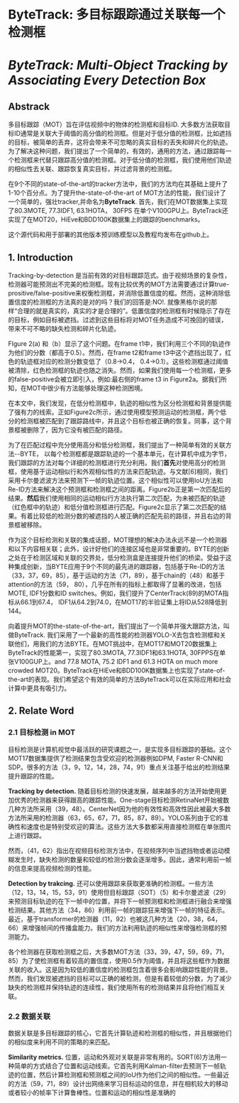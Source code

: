 # ByteTrack: 多目标跟踪通过关联每一个检测框

# *ByteTrack: Multi-Object Tracking by Associating Every Detection Box*

## Abstrack

多目标跟踪（MOT）旨在评估视频中的物体的检测框和目标ID. 大多数方法获取目标ID通常是关联大于阈值的高分值的检测框。但是对于低分值的检测框，比如遮挡的目标，被简单的丢弃，这将会带来不可忽略的真实目标的丢失和碎片化的轨迹。 为了解决这种问题，我们提出了一个简单的，有效的，通用的方法，通过跟踪每一个检测框来代替只跟踪高分值的检测框。对于低分值的检测框，我们使用他们轨迹的相似性去关联、跟踪恢复真实目标，并过滤背景的检测框。

在9个不同的state-of-the-art的tracker方法中，我们的方法均在其基础上提升了1-10个百分点。为了提升the-state-of-the-art of MOT方法的性能，我们设计了一个简单的，强壮tracker,并命名为**ByteTrack**.  首先，我们在MOT数据集上实现了80.3MOTE, 77.3IDF1, 63.1HOTA， 30FPS 在单个V100GPU上。ByteTrack还实现了在MOT20，HiEve和BDD100K数据集上的跟踪的benchmarks。

这个源代码和用于部署的其他版本预训练模型以及教程均发布在github上。

## 1. Introduction

Tracking-by-detection 是当前有效的对目标跟踪范式。由于视频场景的复杂性，检测器可能预测出不完美的检测框。现有比较优秀的MOT方法需要通过计算true-prositive/false-positive来权衡检测框，并消除低置信度的框。然而，这种消除低置信度的检测框的方法真的是对的吗？我们的回答是:NO!. 就像黑格尔说的那样“合理的就是真实的，真实的才是合理的”。低置信度的检测框有时候隐示了存在的目标，例如目标被遮挡。过滤到这些目标将对MOT任务造成不可挽回的错误，带来不可不略的缺失检测和碎片化轨迹。

FIgure 2(a) 和（b）显示了这个问题。在frame t1中，我们利用三个不同的轨迹作为他们的分数（都高于0.5）。然而，在frame t2和frame t3中这个遮挡出现了，红色的轨迹框对应的检测分数变低了（0.8->0.4， 0.4->0.1）。这些检测框通过阈值被清除，红色检测框的轨迹也随之消失。然而，如果我们使用每一个检测框，更多的false-positive会被立即引入，例如:最右侧的frame t3 in Figure2a。据我们所知，在MOT中很少有方法能够处理这种检测困境。

在本文中，我们发现，在低分检测框中，轨迹的相似性为区分检测框和背景提供能了强有力的线索。正如Figure2c所示，通过使用模型预测运动的检测框，两个低分的检测框被匹配到了跟踪路线中，并且这个目标也被正确的恢复。同事，这个背景框被删除了，因为它没有被匹配的路径。

为了在匹配过程中充分使用高分和低分检测框，我们提出了一种简单有效的关联方法--BYTE， 以每个检测框都是跟踪轨迹的一个基本单元，在计算机中成为字节， 我们跟踪的方法对每个详细的检测框进行充分利用。我们**首先**对使用高分的检测框，使用基于运动相似行和外观相似性的方法来匹配轨迹。与文献[6]相同，我们采用卡尔曼滤波方法来预测下一帧的轨迹位置。这个相似性可以使用IoU方法和Re-ID方法来解决这个预测框和检测框之间的距离。Figure2b正是第一次匹配后的结果。**然后**我们使用相同的运动相似行方法执行第二次匹配，为未被匹配的轨迹（红色框中的轨迹）和低分值检测框进行匹配。Figure2c显示了第二次匹配的结果。有着比较低的检测分数的被遮挡的人被正确的匹配先前的路径，并且右边的背景框被移除。

作为这个目标检测和关联的集成话题，MOT理想的解决办法永远不是一个检测器和以下内容相关联；此外，设计好他们的连接区域也是非常重要的。BYTE的创新之处在于检测区域和关联的交界处，低分检测盒是连接提升他们的桥梁。受益于这种集成创新，当BYTE应用于9个不同的最先进的跟踪器，包括基于Re-ID的方法（33，37，69，85），基于运动的方法（71，89），基于chain的（48）和基于attention的方法（59， 80），几乎在所有的指标上都取得了显著的改进，包括MOTE, IDF1分数和ID switches。例如，我们提升了CenterTrack(89)的MOTA指标从66.1到67.4， IDF1从64.2到74.0，在MOT17的半验证集上将ID从528降低到144。

向着提升MOT的the-state-of-the-art，我们提出了一个简单并强大跟踪方法，叫做ByteTrack. 我们采用了一个最新的高性能的检测器YOLO-X去包含检测框和关联他们，用我们的方法BYTE。在MOT挑战中，在MOT17和MOT20数据集上ByteTrack的性能第一，实现了80.3MOTA, 77.3IDF1和63.1HOTA, 30FPPS在单张V100GUP上。and 77.8 MOTA, 75.2 IDF1 and 61.3 HOTA on much more crowded MOT20。ByteTrack在HiEve和BDD100K数据集上也实现了state-of-the-art的表现。我们希望这个有效的简单的方法ByteTrack可以在实际应用和社会计算中更具有吸引力。

## 2. Relate Word

### 2.1 目标检测 in MOT

目标检测是计算机视觉中最活跃的研究课题之一，是实现多目标跟踪的基础。这个MOT17数据集提供了检测结果包含受欢迎的检测器例如DPM, Faster R-CNN和SDP。很多的方法（3，9，12，14，28，74，91）重点关注基于给出的检测结果提升跟踪的性能。

**Tracking by detection.** 随着目标检测的快速发展，越来越多的方法开始使用更加优秀的检测器来获得跟高的跟踪性能。One-stage目标检测RetinaNet开始被数几种方法所采用（39，48）。CenterNet因为他的有效性和高效性因此被最大多数方法所采用的检测器（63，65，67，71，85，87，89）。YOLO系列由于它的准确性和速度也是特别受欢迎的算法。这些方法大多数都采用直接检测框在单张图片上进行跟踪。

然而，（41，62）指出在视频目标检测方法中，在视频序列中当遮挡物或者运动模糊发生时，缺失检测的数量和较低的检测分数会逐渐增多。因此，通常利用前一帧的信息来提高视频检测的性能。

**Detection by trakcing.** 还可以使用跟踪来获取更准确的检测框。一些方法（12，13，14，15，53，91）使用但目标跟踪（SOT）（5）和卡尔曼滤波（29）来预测目标轨迹的在下一帧中的位置，并将下一帧预测框和检测框进行融合来增强检测结果。其他方法（34，86）利用前一帧的跟踪狂来增强下一帧的特征表示。最近，基于transformer的检测器（11，92）也被这几种方法（20，38，64，66）来增强帧间的传播盒能力。我们的方法利用轨迹的相似性来增强检测框的预测能力。

各个检测器在获取检测框之后，大多数MOT方法（33，39，47，59，69，71，85）为了使检测框有着较高的置信度，使用0.5作为阈值，并且将这些框作为数据关联的收入。这是因为较低的置信度的检测框包含着很多会影响跟踪性能的背景。然而，我们发现被遮挡的目标可以正确的被检测，但是有着较低的分数，为了减少缺失的检测框并保持轨迹的连续性，我们使用所有的检测结果并且将他们相互关联。

### 2.2 数据关联

数据关联是多目标跟踪的核心，它首先计算轨迹和检测框的相似性，并且根据他们的相似度来利用不同的策略的来匹配。

**Similarity metrics.**  位置，运动和外观对关联是非常有用的。SORT(6)方法用一种简单的方式结合了位置和运动线索。它首先利用Kalman-filter去预测下一帧轨迹的位置，然后计算检测框和预测框之间的IoU作为他们之间的相似性。一些最近的方法（59，71，89）设计出网络来学习目标运动的信息，并在相机较大的移动或者较小的帧率下计算鲁棒性。位置和运动的相似性是准确的



